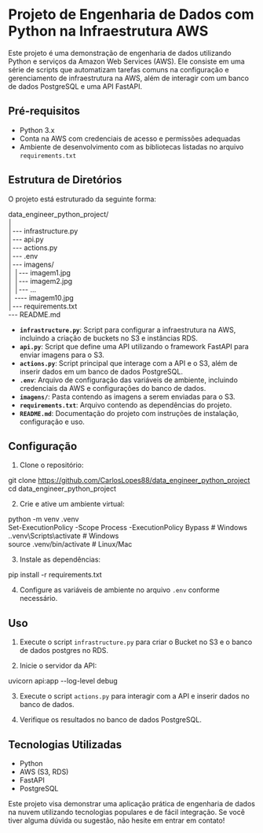 # Projeto de Engenharia de Dados com Python na Infraestrutura AWS

Este projeto é uma demonstração de engenharia de dados utilizando Python e serviços da Amazon Web Services (AWS). Ele consiste em uma série de scripts que automatizam tarefas comuns na configuração e gerenciamento de infraestrutura na AWS, além de interagir com um banco de dados PostgreSQL e uma API FastAPI.

## Pré-requisitos

- Python 3.x
- Conta na AWS com credenciais de acesso e permissões adequadas
- Ambiente de desenvolvimento com as bibliotecas listadas no arquivo `requirements.txt`

## Estrutura de Diretórios

O projeto está estruturado da seguinte forma:

data_engineer_python_project/  
│  
│--- infrastructure.py  
│--- api.py  
│--- actions.py  
│--- .env  
│--- imagens/  
│ │--- imagem1.jpg  
│ │--- imagem2.jpg  
│ │--- ...  
│ ---- imagem10.jpg  
│--- requirements.txt  
--- README.md  

- **`infrastructure.py`**: Script para configurar a infraestrutura na AWS, incluindo a criação de buckets no S3 e instâncias RDS.
- **`api.py`**: Script que define uma API utilizando o framework FastAPI para enviar imagens para o S3.
- **`actions.py`**: Script principal que interage com a API e o S3, além de inserir dados em um banco de dados PostgreSQL.
- **`.env`**: Arquivo de configuração das variáveis de ambiente, incluindo credenciais da AWS e configurações do banco de dados.
- **`imagens/`**: Pasta contendo as imagens a serem enviadas para o S3.
- **`requirements.txt`**: Arquivo contendo as dependências do projeto.
- **`README.md`**: Documentação do projeto com instruções de instalação, configuração e uso.

## Configuração

1. Clone o repositório:

git clone https://github.com/CarlosLopes88/data_engineer_python_project
cd data_engineer_python_project


2. Crie e ative um ambiente virtual:

python -m venv .venv  
Set-ExecutionPolicy -Scope Process -ExecutionPolicy Bypass # Windows  
..venv\Scripts\activate # Windows  
source .venv/bin/activate # Linux/Mac  


3. Instale as dependências:

pip install -r requirements.txt


4. Configure as variáveis de ambiente no arquivo `.env` conforme necessário.

## Uso

1. Execute o script `infrastructure.py` para criar o Bucket no S3 e o banco de dados postgres no RDS.

2. Inicie o servidor da API:

uvicorn api:app --log-level debug

3. Execute o script `actions.py` para interagir com a API e inserir dados no banco de dados.

4. Verifique os resultados no banco de dados PostgreSQL.

## Tecnologias Utilizadas

- Python
- AWS (S3, RDS)
- FastAPI
- PostgreSQL

Este projeto visa demonstrar uma aplicação prática de engenharia de dados na nuvem utilizando tecnologias populares e de fácil integração. Se você tiver alguma dúvida ou sugestão, não hesite em entrar em contato!
